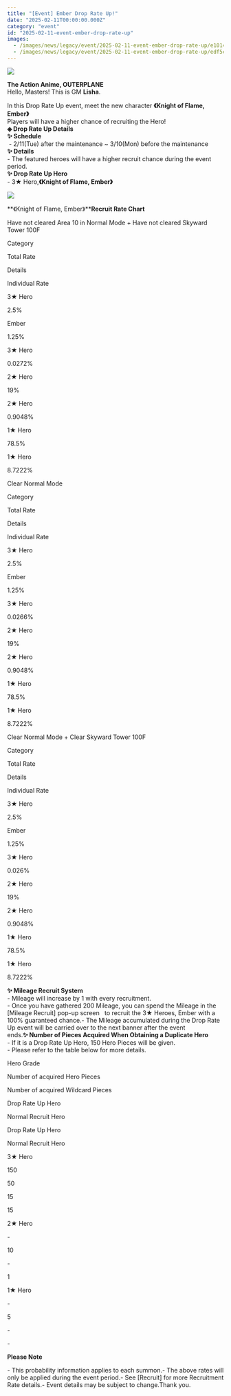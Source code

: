 ```yaml
---
title: "[Event] Ember Drop Rate Up!"
date: "2025-02-11T00:00:00.000Z"
category: "event"
id: "2025-02-11-event-ember-drop-rate-up"
images:
  - /images/news/legacy/event/2025-02-11-event-ember-drop-rate-up/e10142f4a3ed4affb904a1f11272d114.webp
  - /images/news/legacy/event/2025-02-11-event-ember-drop-rate-up/edf5cab20e974394beb6c5dadfe395e1.webp
---
```


![](/images/news/legacy/event/2025-02-11-event-ember-drop-rate-up/e10142f4a3ed4affb904a1f11272d114.webp)  
  

**The Action Anime, OUTERPLANE**  
Hello, Masters! This is GM **Lisha**.  
  
In this Drop Rate Up event, meet the new character **《Knight of Flame, Ember》**  
Players will have a higher chance of recruiting the Hero!  
**◈ Drop Rate Up Details**  
**✨ Schedule**  
 - 2/11(Tue) after the maintenance ~ 3/10(Mon) before the maintenance  
**✨ Details**  
\- The featured heroes will have a higher recruit chance during the event period.  
**✨ Drop Rate Up Hero**  
\- 3★ Hero,**《Knight of Flame, Ember》**

![](/images/news/legacy/event/2025-02-11-event-ember-drop-rate-up/edf5cab20e974394beb6c5dadfe395e1.webp)  
  

**《Knight of Flame, Ember》****Recruit Rate Chart**

Have not cleared Area 10 in Normal Mode + Have not cleared Skyward Tower 100F 

Category

Total Rate

Details

Individual Rate

3★ Hero

2.5%

Ember  

1.25%

3★ Hero

0.0272%  

2★ Hero

19%

2★ Hero

0.9048%  

1★ Hero

78.5%

1★ Hero

8.7222%  

Clear Normal Mode 

Category

Total Rate

Details

Individual Rate

3★ Hero

2.5%

Ember  

1.25%

3★ Hero

0.0266%  

2★ Hero

19%

2★ Hero

0.9048%  

1★ Hero

78.5%

1★ Hero

8.7222%  

  
Clear Normal Mode + Clear Skyward Tower 100F 

Category

Total Rate

Details

Individual Rate

3★ Hero

2.5%

Ember  

1.25%  

3★ Hero

0.026%  

2★ Hero

19%

2★ Hero

0.9048%  

1★ Hero

78.5%

1★ Hero

8.7222%  

**✨ Mileage Recruit System**  
\- Mileage will increase by 1 with every recruitment.  
\- Once you have gathered 200 Mileage, you can spend the Mileage in the \[Mileage Recruit\] pop-up screen   to recruit the 3★ Heroes, Ember with a 100% guaranteed chance.- The Mileage accumulated during the Drop Rate Up event will be carried over to the next banner after the event ends.**✨ Number of Pieces Acquired When Obtaining a Duplicate Hero**  
\- If it is a Drop Rate Up Hero, 150 Hero Pieces will be given.  
\- Please refer to the table below for more details. 

Hero Grade

Number of acquired Hero Pieces

Number of acquired Wildcard Pieces

Drop Rate Up Hero

Normal Recruit Hero

Drop Rate Up Hero

Normal Recruit Hero

3★ Hero

150

50

15

15

2★ Hero

\-

10

\-

1

1★ Hero

\-

5

\-

\-

**Please Note**  
  
\- This probability information applies to each summon.- The above rates will only be applied during the event period.- See \[Recruit\] for more Recruitment Rate details.- Event details may be subject to change.Thank you.
